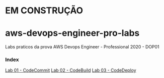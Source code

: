 # EM CONSTRUÇÃO
# aws-devops-engineer-pro-labs
Labs praticos da prova AWS Devops Engineer - Professional 2020 - DOP01

### Index

[Lab 01 - CodeCommit](https://github.com/augustosoouza/aws-devops-engineer-pro-labs/tree/master/Lab%2001%20-%20CodeCommit)
[Lab 02 - CodeBuild](https://github.com/augustosoouza/aws-devops-engineer-pro-labs/tree/master/Lab%2002%20-%20CodeBuild)
[Lab 03 - CodeDeploy](https://github.com/augustosoouza/aws-devops-engineer-pro-labs/tree/master/Lab%2003%20-%20CodeDeploy)